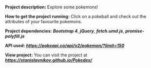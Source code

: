 **Project description:** Explore some pokemons!

**How to get the project running:** Click on a pokeball and check out the attributes of your favourite pokemons.

**Project dependencies:** **_Bootstrap 4_**, **_jQuery_**, **_fetch.umd.js_**, **_promise-polyfill.js_**

**API used:** ***https://pokeapi.co/api/v2/pokemon/?limit=150***

**View project:**
You can visit the project at ***https://stanislavnikov.github.io/Pokedex/***
